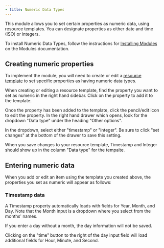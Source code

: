 ```yaml
---
- title: Numeric Data Types
---
```


This module allows you to set certain properties as numeric data, using resource templates. You can designate properties as either date and time (ISO) or integers.

To install Numeric Data Types, follow the instructions for [Installing Modules](../modules/index.md#installing-modules) on the Modules documentation.

## Creating numeric properties
To implement the module, you will need to create or edit a [resource template](../content/resource-template.md) to set specific properties as having numeric data types. 

When creating or editing a resource template, find the property you want to set as numeric in the right hand sidebar. Click on the property to add it to the template.

Once the property has been added to the template, click the pencil/edit icon to edit the property. In the right hand drawer which opens, look for the dropdown "Data type" under the heading "Other options".

In the dropdown, select either "timestamp" or "integer". Be sure to click "set changes" at the bottom of the drawer to save this setting.

When you save changes to your resource template, Timestamp and Integer should show up in the column "Data type" for the tempalte.

## Entering numeric data
When you add or edit an item using the template you created above, the properties you set as numeric will appear as follows:

### Timestamp data
A Timestamp property automatically loads with fields for Year, Month, and Day. Note that the Month input is a dropdown where you select from the months' names. 

If you enter a day without a month, the day information will not be saved. 

Clicking on the "time" button to the right of the day input field will load additional fields for Hour, Minute, and Second. 